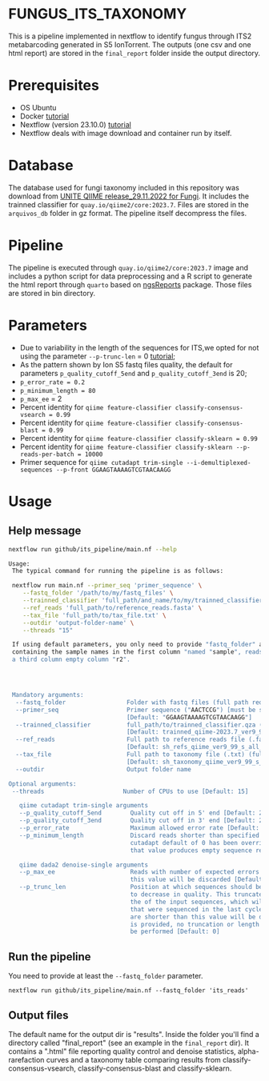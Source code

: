 # FUNGUS_ITS_TAXONOMY
This is a pipeline implemented in nextflow to identify fungus through ITS2 metabarcoding generated in S5 IonTorrent. The outputs (one csv and one html report) are stored in the `final_report` folder inside the output directory.

# Prerequisites
* OS Ubuntu
* Docker [tutorial](https://docs.docker.com/engine/install/ubuntu/)
* Nextflow (version 23.10.0) [tutorial](https://www.nextflow.io/docs/latest/getstarted.html)
* Nextflow deals with image download and container run by itself.

# Database
The database used for fungi taxonomy included in this repository was download from [UNITE QIIME release_29.11.2022 for Fungi](https://dx.doi.org/10.15156/BIO/2483915). It includes the trainned classifier for `quay.io/qiime2/core:2023.7`.
Files are stored in the `arquivos_db` folder in gz format. The pipeline itself decompress the files.

# Pipeline
The pipeline is executed through `quay.io/qiime2/core:2023.7` image and includes a python script for data preprocessing and a R script to generate the html report through `quarto` based on
[ngsReports](https://github.com/smped/ngsReports) package. Those files are stored in bin directory.

# Parameters
* Due to variability in the length of the sequences for ITS,we opted for not using the parameter `--p-trunc-len` = 0 [tutorial](https://benjjneb.github.io/dada2/ITS_workflow.html);
* As the pattern shown by Ion S5 fastq files quality, the default for parameters `p_quality_cutoff_5end` and `p_quality_cutoff_3end` is 20;
* `p_error_rate = 0.2`
* `p_minimum_length = 80`
* `p_max_ee` = 2
* Percent identity for `qiime feature-classifier classify-consensus-vsearch = 0.99`
* Percent identity for `qiime feature-classifier classify-consensus-blast = 0.99`
* Percent identity for `qiime feature-classifier classify-sklearn = 0.99`
* Percent identity for `qiime feature-classifier classify-sklearn --p-reads-per-batch = 10000`
* Primer sequence for `qiime cutadapt trim-single --i-demultiplexed-sequences --p-front GGAAGTAAAAGTCGTAACAAGG`

# Usage
## Help message
```bash
nextflow run github/its_pipeline/main.nf --help

Usage:
 The typical command for running the pipeline is as follows:

 nextflow run main.nf --primer_seq 'primer_sequence' \
 	--fastq_folder '/path/to/my/fastq_files' \
 	--trainned_classifier 'full_path/and_name/to/my/trainned_classifier' \
 	--ref_reads 'full_path/to/reference_reads.fasta' \
 	--tax_file 'full_path/to/tax_file.txt' \
 	--outdir 'output-folder-name' \
 	--threads "15"

 If using default parameters, you only need to provide "fastq_folder" and a csv file (named samplesheet.csv)
 containing the sample names in the first column "named "sample", reads1 in the second column named "r1" and
 a third column empty column "r2".




 Mandatory arguments:
  --fastq_folder                 Folder with fastq files (full path required)
  --primer_seq                   Primer sequence ("AACTCCG") [must be surrounded with quotes]
                                 [Default: "GGAAGTAAAAGTCGTAACAAGG"]
  --trainned_classifier          full_path/to/trainned_classifier.qza (full path required)
                                 [Default: trainned_qiime-2023.7_ver9_99_s_all_29.11.2022_dev.qza.gz]
  --ref_reads                    Full path to reference reads file (.fasta) (full path required)
                                 [Default: sh_refs_qiime_ver9_99_s_all_29.11.2022_dev.fasta.gz]
  --tax_file                     Full path to taxonomy file (.txt) (full path required)
                                 [Default: sh_taxonomy_qiime_ver9_99_s_all_29.11.2022_dev.txt.gz]
  --outdir                       Output folder name

Optional arguments:
 --threads                      Number of CPUs to use [Default: 15]

   qiime cutadapt trim-single arguments
   --p_quality_cutoff_5end        Quality cut off in 5' end [Default: 20]
   --p_quality_cutoff_3end        Quality cut off in 3' end [Default: 20]
   --p_error_rate                 Maximum allowed error rate [Default: 0.2]
   --p_minimum_length             Discard reads shorter than specified value. Note, the 
                                  cutadapt default of 0 has been overridden, because
                                  that value produces empty sequence records [Default: 80]

   qiime dada2 denoise-single arguments
   --p_max_ee                     Reads with number of expected errors higher than
                                  this value will be discarded [Default: 2] 
   --p_trunc_len                  Position at which sequences should be truncated due
                                  to decrease in quality. This truncates the 3' end of
                                  the of the input sequences, which will be the bases
                                  that were sequenced in the last cycles. Reads that
                                  are shorter than this value will be discarded. If 0
                                  is provided, no truncation or length filtering will
                                  be performed [Default: 0]
```
## Run the pipeline
You need to provide at least the `--fastq_folder` parameter.

`nextflow run github/its_pipeline/main.nf --fastq_folder 'its_reads'`

## Output files
The default name for the output dir is "results". Inside the folder you'll find a directory called "final_report" (see an example in the `final_report` dir). It contains a ".html" file reporting quality control and denoise statistics,
alpha-rarefaction curves and a taxonomy table comparing results from classify-consensus-vsearch, classify-consensus-blast and classify-sklearn.
